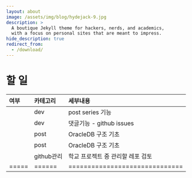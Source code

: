 ```yaml
---
layout: about
image: /assets/img/blog/hydejack-9.jpg
description: >
  A boutique Jekyll theme for hackers, nerds, and academics,
  with a focus on personal sites that are meant to impress.
hide_description: true
redirect_from:
  - /download/
---
```


# 할 일

| 여부 |  카테고리 | 세부내용                |
|:----|:----------|:------------------------|
|     |  dev      | post series 기능        |
|     |  dev      | 댓글기능 - github issues |
|     |  post    |   OracleDB 구조 기초    |
|     |  post    |   OracleDB 구조 기초    |
|     |  github관리 | 학교 프로젝트 중 관리할 레포 검토   |
|=====|======|==============================|



<!-- # About -->

<!-- author -->

<!-- ### 테스트
{% include my-test.html %} -->

<!-- ### 방명록 ↓↓↓↓

> github으로 로그인하고 방명록을 달아보아요


{% include my-body.html %} -->